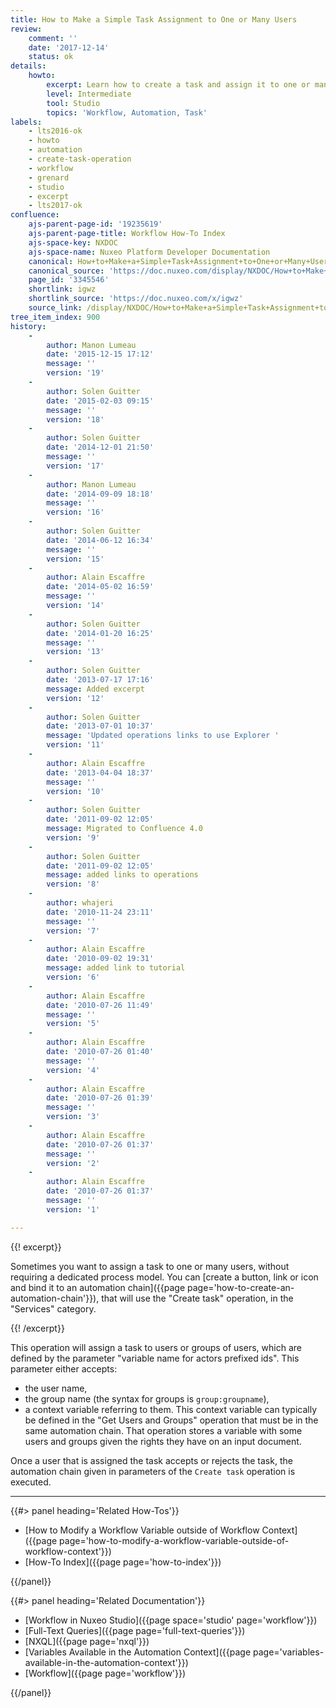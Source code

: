 ```yaml
---
title: How to Make a Simple Task Assignment to One or Many Users
review:
    comment: ''
    date: '2017-12-14'
    status: ok
details:
    howto:
        excerpt: Learn how to create a task and assign it to one or many users.
        level: Intermediate
        tool: Studio
        topics: 'Workflow, Automation, Task'
labels:
    - lts2016-ok
    - howto
    - automation
    - create-task-operation
    - workflow
    - grenard
    - studio
    - excerpt
    - lts2017-ok
confluence:
    ajs-parent-page-id: '19235619'
    ajs-parent-page-title: Workflow How-To Index
    ajs-space-key: NXDOC
    ajs-space-name: Nuxeo Platform Developer Documentation
    canonical: How+to+Make+a+Simple+Task+Assignment+to+One+or+Many+Users
    canonical_source: 'https://doc.nuxeo.com/display/NXDOC/How+to+Make+a+Simple+Task+Assignment+to+One+or+Many+Users'
    page_id: '3345546'
    shortlink: igwz
    shortlink_source: 'https://doc.nuxeo.com/x/igwz'
    source_link: /display/NXDOC/How+to+Make+a+Simple+Task+Assignment+to+One+or+Many+Users
tree_item_index: 900
history:
    -
        author: Manon Lumeau
        date: '2015-12-15 17:12'
        message: ''
        version: '19'
    -
        author: Solen Guitter
        date: '2015-02-03 09:15'
        message: ''
        version: '18'
    -
        author: Solen Guitter
        date: '2014-12-01 21:50'
        message: ''
        version: '17'
    -
        author: Manon Lumeau
        date: '2014-09-09 18:18'
        message: ''
        version: '16'
    -
        author: Solen Guitter
        date: '2014-06-12 16:34'
        message: ''
        version: '15'
    -
        author: Alain Escaffre
        date: '2014-05-02 16:59'
        message: ''
        version: '14'
    -
        author: Solen Guitter
        date: '2014-01-20 16:25'
        message: ''
        version: '13'
    -
        author: Solen Guitter
        date: '2013-07-17 17:16'
        message: Added excerpt
        version: '12'
    -
        author: Solen Guitter
        date: '2013-07-01 10:37'
        message: 'Updated operations links to use Explorer '
        version: '11'
    -
        author: Alain Escaffre
        date: '2013-04-04 18:37'
        message: ''
        version: '10'
    -
        author: Solen Guitter
        date: '2011-09-02 12:05'
        message: Migrated to Confluence 4.0
        version: '9'
    -
        author: Solen Guitter
        date: '2011-09-02 12:05'
        message: added links to operations
        version: '8'
    -
        author: whajeri
        date: '2010-11-24 23:11'
        message: ''
        version: '7'
    -
        author: Alain Escaffre
        date: '2010-09-02 19:31'
        message: added link to tutorial
        version: '6'
    -
        author: Alain Escaffre
        date: '2010-07-26 11:49'
        message: ''
        version: '5'
    -
        author: Alain Escaffre
        date: '2010-07-26 01:40'
        message: ''
        version: '4'
    -
        author: Alain Escaffre
        date: '2010-07-26 01:39'
        message: ''
        version: '3'
    -
        author: Alain Escaffre
        date: '2010-07-26 01:37'
        message: ''
        version: '2'
    -
        author: Alain Escaffre
        date: '2010-07-26 01:37'
        message: ''
        version: '1'

---
```

{{! excerpt}}

Sometimes you want to assign a task to one or many users, without requiring a dedicated process model. You can [create a button, link or icon and bind it to an automation chain]({{page page='how-to-create-an-automation-chain'}}), that will use the "Create task" operation, in the "Services" category.

{{! /excerpt}}

This operation will assign a task to users or groups of users, which are defined by the parameter "variable name for actors prefixed ids". This parameter either accepts:

*   the user name,
*   the group name (the syntax for groups is `group:groupname`),
*   a context variable referring to them. This context variable can typically be defined in the "Get Users and Groups" operation that must be in the same automation chain. That operation stores a variable with some users and groups given the rights they have on an input document.

Once a user that is assigned the task accepts or rejects the task, the automation chain given in parameters of the `Create task` operation is executed.

* * *

<div class="row" data-equalizer data-equalize-on="medium"><div class="column medium-6">{{#> panel heading='Related How-Tos'}}

- [How to Modify a Workflow Variable outside of Workflow Context]({{page page='how-to-modify-a-workflow-variable-outside-of-workflow-context'}})
- [How-To Index]({{page page='how-to-index'}})

{{/panel}}</div><div class="column medium-6">{{#> panel heading='Related Documentation'}}

- [Workflow in Nuxeo Studio]({{page space='studio' page='workflow'}})
- [Full-Text Queries]({{page page='full-text-queries'}})
- [NXQL]({{page page='nxql'}})
- [Variables Available in the Automation Context]({{page page='variables-available-in-the-automation-context'}})
- [Workflow]({{page page='workflow'}})

{{/panel}}</div></div>
